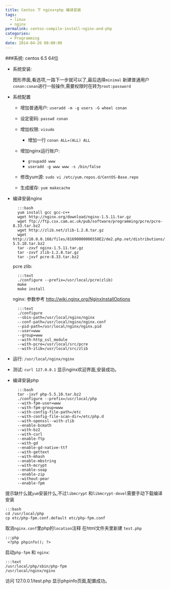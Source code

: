 ```yaml
---
title: Centos 下 nginx+php 编译安装
tags:
  - linux
  - nginx
permalink: centos-compile-install-nginx-and-php
categories:
  - Programming
date: 2014-04-26 00:00:00
---
```



###系统: centos 6.5 64位

- 系统安装:

    图形界面,看选项,一路下一步就可以了,最后选择`minimal`
    新建普通用户`conan:conan`进行一般操作,需要权限时在转为`root:password`

- 系统配置

    - 增加普通用户: `useradd -m -g users -G wheel conan`
    - 设定密码: `passwd conan`
    - 增加权限: `visudo`

        - 增加一行 `conan ALL=(ALL) ALL`

    - 增加nginx运行账户:

        - `groupadd www`
        - `useradd -g www www -s /bin/false`

    - 修改yum源: `sudo vi /etc/yum.repos.d/CentOS-Base.repo`
    - 生成缓存: `yum makecache`


- 编译安装nginx

        :::bash
        yum install gcc gcc-c++
        wget http://nginx.org/download/nginx-1.5.11.tar.gz
        wget ftp://ftp.csx.cam.ac.uk/pub/software/programming/pcre/pcre-8.33.tar.bz2
        wget http://zlib.net/zlib-1.2.8.tar.gz
        wget http://10.0.0.168/files/81690000006558E2/de2.php.net/distributions/php-5.5.10.tar.bz2
        tar -zxvf nginx-1.5.11.tar.gz
        tar -zxvf zlib-1.2.8.tar.gz
        tar -jxvf pcre-8.33.tar.bz2

    pcre zlib:

        :::text
        ./configure --prefix=/usr/local/pcre(zlib)
        make
        make install

    nginx: 参数参考 http://wiki.nginx.org/NginxInstallOptions

        :::text
        ./configure
        --sbin-path=/usr/local/nginx/nginx
        --conf-path=/usr/local/nginx/nginx.conf
        --pid-path=/usr/local/nginx/nginx.pid
        --user=www
        --group=www
        --with-http_ssl_module
        --with-pcre=/usr/local/src/pcre
        --with-zlib=/usr/local/src/zlib

- 运行: `/usr/local/nginx/nginx`

- 测试: `curl 127.0.0.1` 显示nginx欢迎界面,安装成功。

- 编译安装php

        :::bash
        tar -jxvf php-5.5.10.tar.bz2
        ./configure --prefix=/usr/local/php
        --with-fpm-user=www
        --with-fpm-group=www
        --with-config-file-path=/etc
        --with-config-file-scan-dir=/etc/php.d
        --with-openssl--with-zlib
        --enable-bcmath
        --with-bz2
        --with-curl
        --enable-ftp
        --with-gd
        --enable-gd-native-ttf
        --with-gettext
        --with-mhash
        --enable-mbstring
        --with-mcrypt
        --enable-soap
        --enable-zip
        --without-pear
        --enable-fpm

提示缺什么就`yum`安装什么,不过`libmcrypt` 和`libmcrypt-devel`需要手动下载编译安装

    :::bash
    cd /usr/local/php       
    cp etc/php-fpm.conf.default etc/php-fpm.conf        


取消`nginx.conf`里php的`location`注释
在html文件夹里新建 `test.php`

    :::php
     <?php phpinfo(); ?>

启动`php-fpm` 和 `nginx`:

    :::text
    /usr/local/php/sbin/php-fpm
    /usr/local/nginx/nginx

访问 127.0.0.1/test.php 显示phpinfo页面,配置成功。

